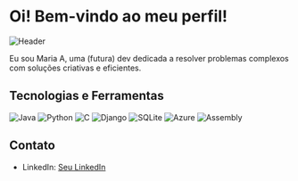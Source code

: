 # Oi! Bem-vindo ao meu perfil!

![Header](https://www.google.com/url?sa=i&url=https%3A%2F%2Fgithub.com%2FGayasuddinMohd&psig=AOvVaw2cMUxWXHZblfl4eRetmxSh&ust=1715982199317000&source=images&cd=vfe&opi=89978449&ved=0CBEQjRxqFwoTCLDFrv6Rk4YDFQAAAAAdAAAAABAE)

Eu sou Maria A, uma (futura) dev dedicada a resolver problemas complexos com soluções criativas e eficientes.

## Tecnologias e Ferramentas
![Java](https://img.shields.io/badge/Java-ED8B00?style=for-the-badge&logo=openjdk&logoColor=white)
![Python](https://img.shields.io/badge/_-PY-3572A5.svg?style=for-the-badge)
![C](https://img.shields.io/badge/C-00599C?style=for-the-badge&logo=c&logoColor=white)
![Django](https://img.shields.io/badge/Django-092E20?style=for-the-badge&logo=django&logoColor=white)
![SQLite](https://img.shields.io/badge/SQLite-07405E?style=for-the-badge&logo=sqlite&logoColor=white)
![Azure](https://img.shields.io/badge/Microsoft_Azure-0089D6?style=for-the-badge&logo=microsoft-azure&logoColor=white)
![Assembly](https://img.shields.io/badge/_-ASM-6E4C13.svg?style=for-the-badge)

## Contato
- LinkedIn: [Seu LinkedIn](https://linkedin.com/in/mariaabg)
